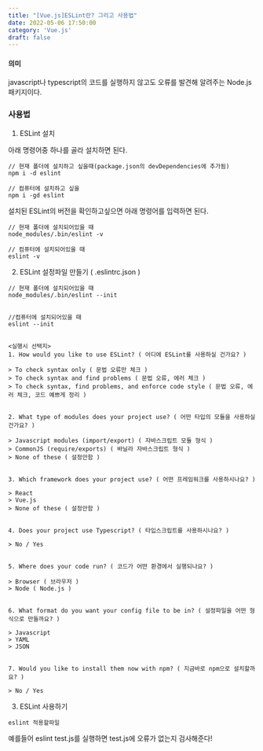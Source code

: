 ```yaml
---
title: "[Vue.js]ESLint란? 그리고 사용법"
date: 2022-05-06 17:50:00
category: 'Vue.js'
draft: false
---
```


#### 의미

javascript나 typescript의 코드를 실행하지 않고도 오류를 발견해 알려주는 Node.js 패키지이다.



### 사용법

1. ESLint 설치

아래 명령어중 하나를 골라 설치하면 된다.

```git
// 현재 폴더에 설치하고 싶을때(package.json의 devDependencies에 추가됨)
npm i -d eslint

// 컴퓨터에 설치하고 싶을
npm i -gd eslint
```

설치된 ESLint의 버전을 확인하고싶으면 아래 명령어를 입력하면 된다.

```git
// 현재 폴더에 설치되어있을 때
node_modules/.bin/eslint -v

// 컴퓨터에 설치되어있을 때
eslint -v
```



2. ESLint 설정파일 만들기 ( .eslintrc.json )

```git
// 현재 폴더에 설치되어있을 때
node_modules/.bin/eslint --init


//컴퓨터에 설치되어있을 때
eslint --init


<실행시 선택지>
1. How would you like to use ESLint? ( 어디에 ESLint를 사용하실 건가요? )

> To check syntax only ( 문법 오류만 체크 )
> To check syntax and find problems ( 문법 오류, 에러 체크 )
> To check syntax, find problems, and enforce code style ( 문법 오류, 에러 체크, 코드 예쁘게 정리 )


2. What type of modules does your project use? ( 어떤 타입의 모듈을 사용하실 건가요? )

> Javascript modules (import/export) ( 자바스크립트 모듈 형식 )
> CommonJS (require/exports) ( 바닐라 자바스크립트 형식 )
> None of these ( 설정안함 )


3. Which framework does your project use? ( 어떤 프레임워크를 사용하시나요? )

> React
> Vue.js
> None of these ( 설정안함 )


4. Does your project use Typescript? ( 타입스크립트를 사용하시나요? )

> No / Yes


5. Where does your code run? ( 코드가 어떤 환경에서 실행되나요? )

> Browser ( 브라우저 )
> Node ( Node.js )


6. What format do you want your config file to be in? ( 설정파일을 어떤 형식으로 만들까요? )

> Javascript
> YAML
> JSON


7. Would you like to install them now with npm? ( 지금바로 npm으로 설치할까요? )

> No / Yes
```



3. ESLint 사용하기

```git
eslint 적용할파일
```

예를들어 eslint test.js를 실행하면 test.js에 오류가 없는지 검사해준다!
